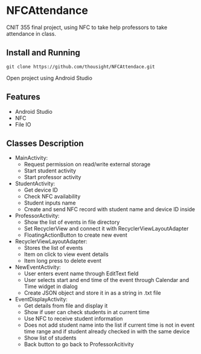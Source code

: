 # NFCAttendance
CNIT 355 final project, using NFC to take help professors to take attendance in class.

## Install and Running

```
git clone https://github.com/thousight/NFCAttendace.git
```

Open project using Android Studio


## Features

- Android Studio
- NFC
- File IO

## Classes Description

- MainActivity:
	- Request permission on read/write external storage
	- Start student activity
	- Start professor activity
- StudentActivity:
	- Get device ID
	- Check NFC availability
	- Student inputs name
	- Create and send NFC record with student name and device ID inside
- ProfessorActivity:
	- Show the list of events in file directory
	- Set RecyclerView and connect it with RecyclerViewLayoutAdapter
	- FloatingActionButton to create new event
- RecyclerViewLayoutAdapter:
	- Stores the list of events
	- Item on click to view event details
	- Item long press to delete event
- NewEventActivity:
	- User enters event name through EditText field
	- User selects start and end time of the event through Calendar and Time widget in dialog
	- Create JSON object and store it in as a string in .txt file
- EventDisplayActivity:
	- Get details from file and display it
	- Show if user can check students in at current time
	- Use NFC to receive student information
	- Does not add student name into the list if current time is not in event time range and if student already checked in with the same device
	- Show list of students
	- Back button to go back to ProfessorAcitivity